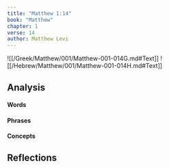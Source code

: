 ```yaml
---
title: "Matthew 1:14"
book: "Matthew"
chapter: 1
verse: 14
author: Matthew Levi
---
```

![[/Greek/Matthew/001/Matthew-001-014G.md#Text]]
![[/Hebrew/Matthew/001/Matthew-001-014H.md#Text]]

## Analysis

#### Words

#### Phrases

#### Concepts

## Reflections
